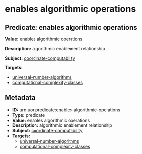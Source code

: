 # enables algorithmic operations

## Predicate: enables algorithmic operations

**Value:** enables algorithmic operations

**Description:** algorithmic enablement relationship

**Subject:** [coordinate-computability](../Concepts/coordinate-computability.md)

**Targets:**

- [universal-number-algorithms](../Concepts/universal-number-algorithms.md)
- [computational-complexity-classes](../Concepts/computational-complexity-classes.md)

## Metadata

- **ID:** urn:uor:predicate:enables-algorithmic-operations
- **Type:** predicate
- **Value:** enables algorithmic operations
- **Description:** algorithmic enablement relationship
- **Subject:** [coordinate-computability](../Concepts/coordinate-computability.md)
- **Targets:**
  - [universal-number-algorithms](../Concepts/universal-number-algorithms.md)
  - [computational-complexity-classes](../Concepts/computational-complexity-classes.md)
